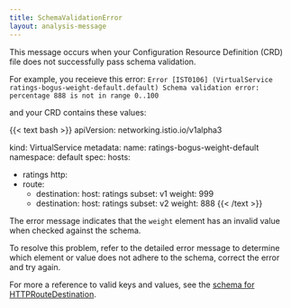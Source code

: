 ```yaml
---
title: SchemaValidationError
layout: analysis-message
---
```


This message occurs when your Configuration Resource Definition (CRD) file does
not successfully pass schema validation.

For example, you receieve this error:
`Error [IST0106] (VirtualService ratings-bogus-weight-default.default) Schema validation error: percentage 888 is not in range 0..100`

and your CRD contains these values:

{{< text bash >}}
apiVersion: networking.istio.io/v1alpha3

kind: VirtualService
metadata:
  name: ratings-bogus-weight-default
  namespace: default
spec:
  hosts:
  - ratings
  http:
  - route:
    - destination:
        host: ratings
        subset: v1
      weight: 999
    - destination:
        host: ratings
        subset: v2
      weight: 888
{{< /text >}}

The error message indicates that the `weight` element has an invalid value when
checked against the schema.

To resolve this problem, refer to the detailed error message to determine which
element or value does not adhere to the schema, correct the error and try again.

For more a reference to valid keys and values, see the
[schema for HTTPRouteDestination](/docs/reference/config/networking/v1alpha3/virtual-service/#HTTPRouteDestination).
